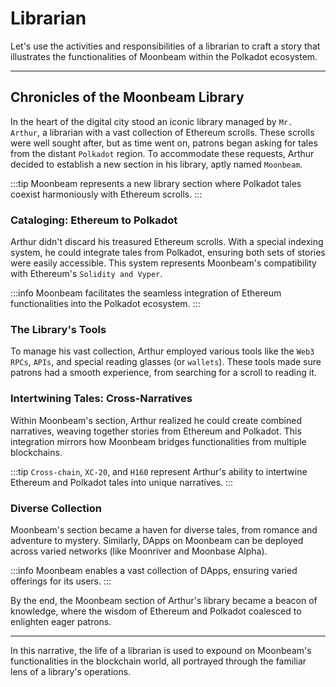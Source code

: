 # Librarian

Let's use the activities and responsibilities of a librarian to craft a story that illustrates the functionalities of Moonbeam within the Polkadot ecosystem.

---

## Chronicles of the Moonbeam Library

In the heart of the digital city stood an iconic library managed by `Mr. Arthur`, a librarian with a vast collection of Ethereum scrolls. These scrolls were well sought after, but as time went on, patrons began asking for tales from the distant `Polkadot` region. To accommodate these requests, Arthur decided to establish a new section in his library, aptly named `Moonbeam`.

:::tip
Moonbeam represents a new library section where Polkadot tales coexist harmoniously with Ethereum scrolls.
:::

### Cataloging: Ethereum to Polkadot

Arthur didn't discard his treasured Ethereum scrolls. With a special indexing system, he could integrate tales from Polkadot, ensuring both sets of stories were easily accessible. This system represents Moonbeam's compatibility with Ethereum's `Solidity and Vyper`.

:::info
Moonbeam facilitates the seamless integration of Ethereum functionalities into the Polkadot ecosystem.
:::

### The Library's Tools

To manage his vast collection, Arthur employed various tools like the `Web3 RPCs`, `APIs`, and special reading glasses (or `wallets`). These tools made sure patrons had a smooth experience, from searching for a scroll to reading it.

### Intertwining Tales: Cross-Narratives

Within Moonbeam's section, Arthur realized he could create combined narratives, weaving together stories from Ethereum and Polkadot. This integration mirrors how Moonbeam bridges functionalities from multiple blockchains.

:::tip
`Cross-chain`, `XC-20`, and `H160` represent Arthur's ability to intertwine Ethereum and Polkadot tales into unique narratives.
:::

### Diverse Collection

Moonbeam's section became a haven for diverse tales, from romance and adventure to mystery. Similarly, DApps on Moonbeam can be deployed across varied networks (like Moonriver and Moonbase Alpha).

:::info
Moonbeam enables a vast collection of DApps, ensuring varied offerings for its users.
:::

By the end, the Moonbeam section of Arthur's library became a beacon of knowledge, where the wisdom of Ethereum and Polkadot coalesced to enlighten eager patrons.

---

In this narrative, the life of a librarian is used to expound on Moonbeam's functionalities in the blockchain world, all portrayed through the familiar lens of a library's operations.